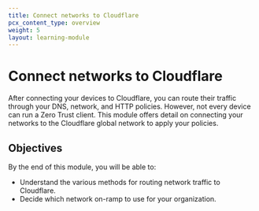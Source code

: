 ```yaml
---
title: Connect networks to Cloudflare
pcx_content_type: overview
weight: 5
layout: learning-module
---
```


# Connect networks to Cloudflare

After connecting your devices to Cloudflare, you can route their traffic through your DNS, network, and HTTP policies. However, not every device can run a Zero Trust client. This module offers detail on connecting your networks to the Cloudflare global network to apply your policies.

## Objectives

By the end of this module, you will be able to:

- Understand the various methods for routing network traffic to Cloudflare.
- Decide which network on-ramp to use for your organization.
